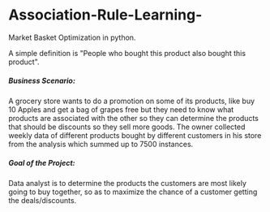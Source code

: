 # Association-Rule-Learning-
Market Basket Optimization in python.

A simple definition is "People who bought this product also bought this product".

##### Business Scenario:
A grocery store wants to do a promotion on some of its products, like buy 10 Apples and get a bag of grapes free but they need to know what products are associated with the other so they can determine the products that should be  discounts so they sell more goods. The owner collected weekly data of  different products bought by different customers in his store from the analysis which summed up to 7500 instances.

##### Goal of the Project:
Data analyst is to determine the products the customers are most likely going to buy together, so as to maximize the chance of a customer getting the deals/discounts.
